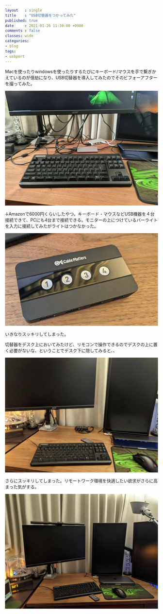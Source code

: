 ```yaml
---
layout   : single
title    : "USB切替器をつかってみた"
published: true
date     : 2021-01-26 11:30:00 +0900
comments : false
classes: wide
categories:
- blog
tags:
- usbport
---
```


Macを使ったりwindowsを使ったりするたびにキーボード/マウスを手で繋ぎかえているのが億劫になり、USB切替器を導入してみたのでそのビフォーアフターを撮ってみた。

![img](/assets/images/2021-01-26/20210126_0.jpg)

↓Amazonで6000円くらいしたやつ。キーボード・マウスなどUSB機器を４台接続できて、PCにも4台まで接続できる。モニターの上につけているバーライトを入力に接続してみたがライトはつかなかった。

![img](/assets/images/2021-01-26/20210126_1.jpg)

いきなりスッキリしてしまった。

切替器をデスク上においてみたけど、リモコンで操作できるのでデスクの上に置く必要がないな、ということでデスク下に隠してみると、、

![img](/assets/images/2021-01-26/20210126_2.jpg)

さらにスッキリしてしまった。リモートワーク環境を快適したい欲求がさらに高まった気がする。

![img](/assets/images/2021-01-26/20210126_3.jpg)



